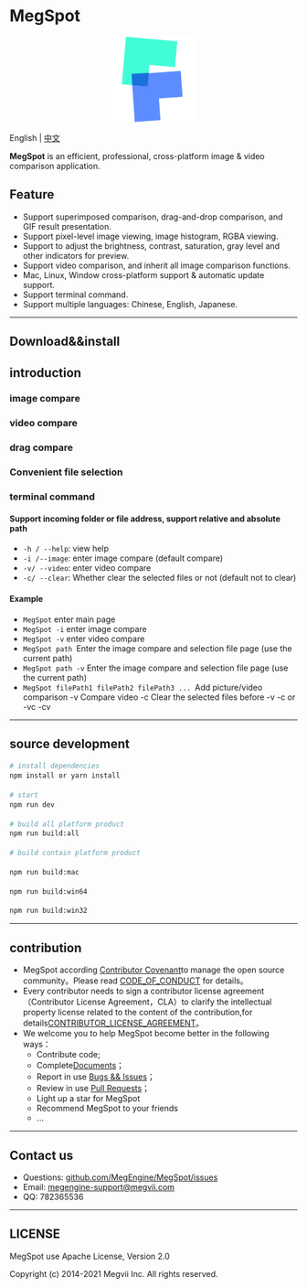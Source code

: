 # MegSpot

<p align="center">
  <img width="150"  src="./src/renderer/assets/images/logo_256X256.png">
</p>

English | [中文](README.md)

**MegSpot** is an efficient, professional, cross-platform image & video comparison application.

## Feature

- Support superimposed comparison, drag-and-drop comparison, and GIF result presentation.
- Support pixel-level image viewing, image histogram, RGBA viewing.
- Support to adjust the brightness, contrast, saturation, gray level and other indicators for preview.
- Support video comparison, and inherit all image comparison functions.
- Mac, Linux, Window cross-platform support & automatic update support.
- Support terminal command.
- Support multiple languages: Chinese, English, Japanese.

---

## Download&&install

## introduction

### image compare

### video compare

### drag compare

### Convenient file selection

### terminal command

#### Support incoming folder or file address, support relative and absolute path

- `-h / --help`: view help
- `-i /--image`: enter image compare (default compare) 
- `-v/ --video`: enter video compare
- `-c/ --clear`: Whether clear the selected files or not (default not to clear)

#### Example

- `MegSpot` enter main page
- `MegSpot -i` enter image compare
- `MegSpot -v` enter video compare
- `MegSpot path `Enter the image compare and selection file page (use the current path)
- `MegSpot path -v` Enter the image compare and selection file page (use the current path)
- `MegSpot filePath1 filePath2 filePath3 ... `Add picture/video comparison -v Compare video -c Clear the selected files before -v -c or -vc -cv

---
## source development

```bash
# install dependencies
npm install or yarn install

# start
npm run dev

# build all platform product
npm run build:all

# build contain platform product

npm run build:mac

npm run build:win64

npm run build:win32

```

---
## contribution

- MegSpot according [Contributor Covenant](https://contributor-covenant.org)to manage the open source community。Please read [CODE_OF_CONDUCT](CODE_OF_CONDUCT.md) for details。
- Every contributor needs to sign a contributor license agreement（Contributor License Agreement，CLA）to clarify the intellectual property license related to the content of the contribution,for details[CONTRIBUTOR_LICENSE_AGREEMENT](CONTRIBUTOR_LICENSE_AGREEMENT.md)。
- We welcome you to help MegSpot become better in the following ways：
  - Contribute code;
  - Complete[Documents](https://github.com/MegSpot/Docs)；
  - Report in use [Bugs && Issues](https://github.com/MegEngine/MegSpot/issues)；
  - Review in use [Pull Requests](https://github.com/MegEngine/MegSpot/pulls)；
  - Light up a star for MegSpot
  - Recommend MegSpot to your friends
  - ...

---
## Contact us

- Questions: [github.com/MegEngine/MegSpot/issues](https://github.com/MegEngine/MegSpot/issues)
- Email: [megengine-support@megvii.com](mailto:megengine-support@megvii.com)
- QQ: 782365536

---
## LICENSE

MegSpot use Apache License, Version 2.0

Copyright (c) 2014-2021 Megvii Inc. All rights reserved.
